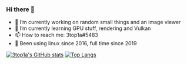 ### Hi there 👋

<!--
Here are some ideas to get you started:

- 🔭 I’m currently working on ...
- 🌱 I’m currently learning ...
- 👯 I’m looking to collaborate on ...
- 🤔 I’m looking for help with ...
- 💬 Ask me about ...
- 📫 How to reach me: ...
- 😄 Pronouns: ...
- ⚡ Fun fact: ...
-->

<div id="header" align="center">
</div>

- 🔭 I’m currently working on random small things and an image viewer
- 🌱 I’m currently learning GPU stuff, rendering and Vulkan
- 📫 How to reach me: 3top1a#5483
- 🐧 Been using linux since 2016, full time since 2019

[![3top1a's GitHub stats](https://github-readme-stats.vercel.app/api?username=3top1a&show_icons=true)](https://github.com/anuraghazra/github-readme-stats)
[![Top Langs](https://github-readme-stats.vercel.app/api/top-langs/?username=3top1a&hide=c,CMake,Makefile&exclude_repo=godot,3top1a&layout=compact&langs_count=8)](https://github.com/anuraghazra/github-readme-stats)
